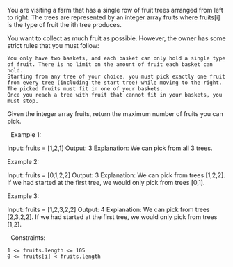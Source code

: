 You are visiting a farm that has a single row of fruit trees arranged from left to right. The trees are represented by an integer array fruits where fruits[i] is the type of fruit the ith tree produces.

You want to collect as much fruit as possible. However, the owner has some strict rules that you must follow:


	You only have two baskets, and each basket can only hold a single type of fruit. There is no limit on the amount of fruit each basket can hold.
	Starting from any tree of your choice, you must pick exactly one fruit from every tree (including the start tree) while moving to the right. The picked fruits must fit in one of your baskets.
	Once you reach a tree with fruit that cannot fit in your baskets, you must stop.


Given the integer array fruits, return the maximum number of fruits you can pick.

 
Example 1:

Input: fruits = [1,2,1]
Output: 3
Explanation: We can pick from all 3 trees.


Example 2:

Input: fruits = [0,1,2,2]
Output: 3
Explanation: We can pick from trees [1,2,2].
If we had started at the first tree, we would only pick from trees [0,1].


Example 3:

Input: fruits = [1,2,3,2,2]
Output: 4
Explanation: We can pick from trees [2,3,2,2].
If we had started at the first tree, we would only pick from trees [1,2].


 
Constraints:


	1 <= fruits.length <= 105
	0 <= fruits[i] < fruits.length

